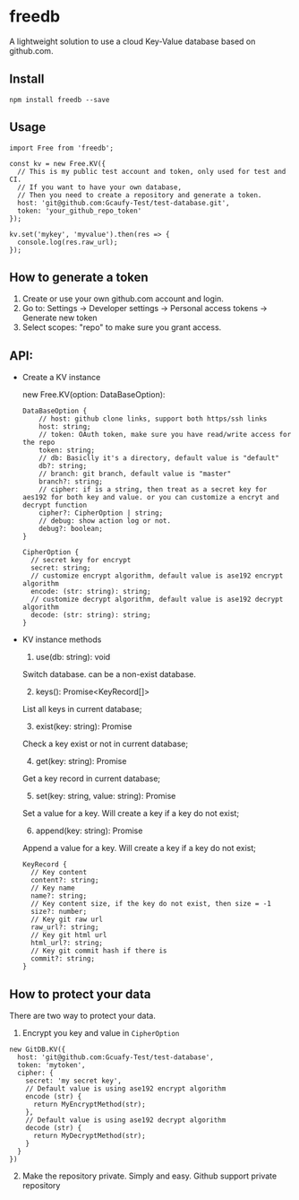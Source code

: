 # freedb 

A lightweight solution to use a cloud Key-Value database based on github.com.


## Install

```
npm install freedb --save
```

## Usage

```
import Free from 'freedb';

const kv = new Free.KV({
  // This is my public test account and token, only used for test and CI.
  // If you want to have your own database,
  // Then you need to create a repository and generate a token.
  host: 'git@github.com:Gcaufy-Test/test-database.git',
  token: 'your_github_repo_token'
});

kv.set('mykey', 'myvalue').then(res => {
  console.log(res.raw_url);
});
```


## How to generate a token

  1. Create or use your own github.com account and login.
  2. Go to: Settings -> Developer settings -> Personal access tokens -> Generate new token
  3. Select scopes: "repo" to make sure you grant access.


## API:


* Create a KV instance

    new Free.KV(option: DataBaseOption):

    ```
    DataBaseOption {
        // host: github clone links, support both https/ssh links
        host: string;
        // token: OAuth token, make sure you have read/write access for the repo
        token: string;
        // db: Basiclly it's a directory, default value is "default"
        db?: string;
        // branch: git branch, default value is "master"
        branch?: string;
        // cipher: if is a string, then treat as a secret key for aes192 for both key and value. or you can customize a encryt and decrypt function
        cipher?: CipherOption | string;
        // debug: show action log or not.
        debug?: boolean;
    }

    CipherOption {
      // secret key for encrypt
      secret: string;
      // customize encrypt algorithm, default value is ase192 encrypt algorithm
      encode: (str: string): string;
      // customize decrypt algorithm, default value is ase192 decrypt algorithm
      decode: (str: string): string;
    }
    ```

* KV instance methods

    1. use(db: string): void

    Switch database. can be a non-exist database.

    2. keys(): Promise<KeyRecord[]>

    List all keys in current database;

    3. exist(key: string): Promise<boolean>

    Check a key exist or not in current database;

    4. get(key: string): Promise<KeyRecord>

    Get a key record in current database;

    5. set(key: string, value: string): Promise<KeyRecord>

    Set a value for a key. Will create a key if a key do not exist;

    6. append(key: string): Promise<KeyRecord>

    Append a value for a key. Will create a key if a key do not exist;


    ```
    KeyRecord {
      // Key content
      content?: string;
      // Key name
      name?: string;
      // Key content size, if the key do not exist, then size = -1
      size?: number;
      // Key git raw url
      raw_url?: string;
      // Key git html url
      html_url?: string;
      // Key git commit hash if there is
      commit?: string;
    }
    ```

## How to protect your data

There are two way to protect your data.

1. Encrypt you key and value in `CipherOption`
```
new GitDB.KV({
  host: 'git@github.com:Gcuafy-Test/test-database',
  token: 'mytoken',
  cipher: {
    secret: 'my secret key',
    // Default value is using ase192 encrypt algorithm
    encode (str) {
      return MyEncryptMethod(str);
    },
    // Default value is using ase192 decrypt algorithm
    decode (str) {
      return MyDecryptMethod(str);
    }
  }
})
```

2. Make the repository private.
  Simply and easy. Github support private repository
